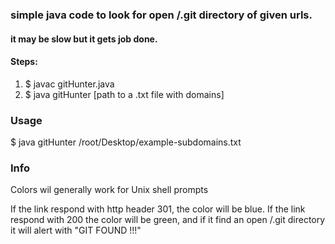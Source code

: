 ### simple java code to look for open /.git directory of given urls.
#### it may be slow but it gets job done.

#### Steps:
1. $ javac gitHunter.java
2. $ java gitHunter [path to a .txt file with domains]


### Usage

$ java gitHunter /root/Desktop/example-subdomains.txt


### Info

Colors wil generally work for Unix shell prompts

If the link respond with http header 301, the color will be blue.
If the link respond with 200 the color will be green, and if it find an open /.git directory it will alert with "GIT FOUND !!!"
